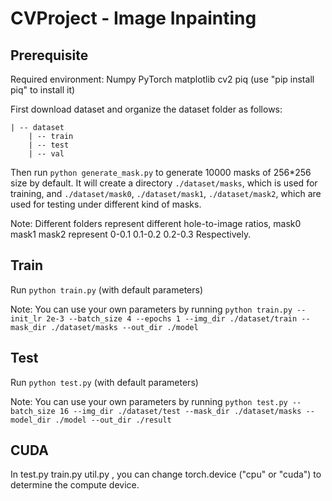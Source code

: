 # CVProject - Image Inpainting

## Prerequisite

Required environment:
    Numpy
    PyTorch
    matplotlib
    cv2
    piq (use "pip install piq" to install it)

First download dataset and organize the dataset folder as follows:
```
| -- dataset
    | -- train
    | -- test
    | -- val
```

Then run `python generate_mask.py` to generate 10000 masks of 256*256 size by default. It will create a directory `./dataset/masks`, which is used for training, and `./dataset/mask0`, `./dataset/mask1`, `./dataset/mask2`, which are used for testing under different kind of masks.

Note: Different folders represent different hole-to-image ratios, mask0 mask1 mask2 represent 0-0.1 0.1-0.2 0.2-0.3 Respectively.

## Train

Run `python train.py` (with default parameters)

Note: You can use your own parameters by running `python train.py --init_lr 2e-3 --batch_size 4 --epochs 1 --img_dir ./dataset/train --mask_dir ./dataset/masks --out_dir ./model`

## Test

Run `python test.py` (with default parameters)

Note: You can use your own parameters by running `python test.py --batch_size 16 --img_dir ./dataset/test --mask_dir ./dataset/masks --model_dir ./model --out_dir ./result`

## CUDA

In test.py train.py util.py , you can change torch.device ("cpu" or "cuda") to determine the compute device.
